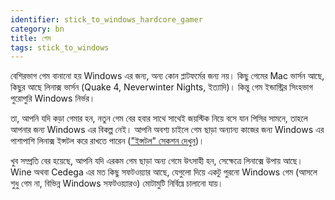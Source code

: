 ```yaml
---
identifier: stick_to_windows_hardcore_gamer
category: bn
title: গেম
tags: stick_to_windows
---
```


বেশিরভাগ গেম বানানো হয় Windows এর জন্য, অন্য কোন প্লাটফর্মের জন্য নয়। কিছু গেমের Mac ভার্সন আছে, কিছুর আছে লিনাক্স ভার্সন (Quake 4, 
Neverwinter Nights, ইত্যাদি)। কিন্তু গেম ইন্ডাস্ট্রির সিংহভাগ পুরোপুরি Windows নির্ভর।

তা, আপনি যদি কড়া গেমার হন, নতুন গেম বের হবার সাথে সাথেই জয়স্টিক নিয়ে বসে যান পিসির সামনে, তাহলে আপনার জন্য Windows এর বিকল্প নেই। আপনি অবশ্য চাইলে গেম ছাড়া অন্যান্য কাজের জন্য Windows এর পাশাপাশি লিনাক্স ইন্সটল করে রাখতে পারেন (<a href="/switch/install/index_bn.php">"ইন্সটল" সেকশন দেখুন</a>)। 

খুব সম্প্রতি বের হয়েছে, আপনি যদি এরকম গেম ছাড়া অন্য গেমে উৎসাহী হন, সেক্ষেত্রে লিনাক্সে উপায় আছে। Wine অথবা Cedega এর মত কিছু সফটওয়্যার আছে, যেগুলো দিয়ে একটু পুরনো Windows গেম (আসলে শুধু গেম না, বিভিন্ন Windows সফটওয়্যারও) মোটামুটি নির্বিঘ্নে চালানো যায়।

